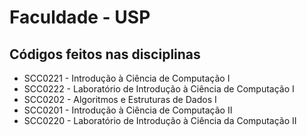 # Faculdade - USP
## Códigos feitos nas disciplinas
- SCC0221 - Introdução à Ciência de Computação I
- SCC0222 - Laboratório de Introdução à Ciência de Computação I
- SCC0202 - Algoritmos e Estruturas de Dados I
- SCC0201 - Introdução à Ciência de Computação II
- SCC0220 - Laboratório de Introdução à Ciência da Computação II
